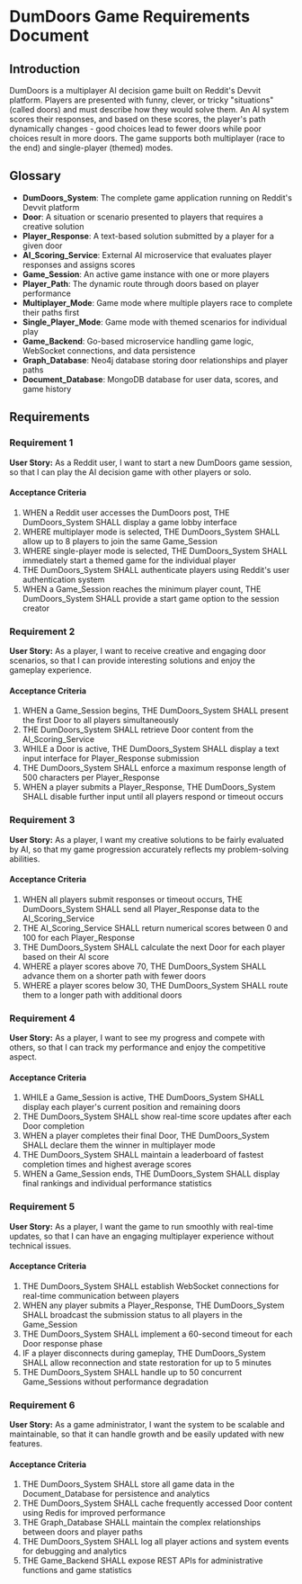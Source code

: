 # DumDoors Game Requirements Document

## Introduction

DumDoors is a multiplayer AI decision game built on Reddit's Devvit platform. Players are presented with funny, clever, or tricky "situations" (called doors) and must describe how they would solve them. An AI system scores their responses, and based on these scores, the player's path dynamically changes - good choices lead to fewer doors while poor choices result in more doors. The game supports both multiplayer (race to the end) and single-player (themed) modes.

## Glossary

- **DumDoors_System**: The complete game application running on Reddit's Devvit platform
- **Door**: A situation or scenario presented to players that requires a creative solution
- **Player_Response**: A text-based solution submitted by a player for a given door
- **AI_Scoring_Service**: External AI microservice that evaluates player responses and assigns scores
- **Game_Session**: An active game instance with one or more players
- **Player_Path**: The dynamic route through doors based on player performance
- **Multiplayer_Mode**: Game mode where multiple players race to complete their paths first
- **Single_Player_Mode**: Game mode with themed scenarios for individual play
- **Game_Backend**: Go-based microservice handling game logic, WebSocket connections, and data persistence
- **Graph_Database**: Neo4j database storing door relationships and player paths
- **Document_Database**: MongoDB database for user data, scores, and game history

## Requirements

### Requirement 1

**User Story:** As a Reddit user, I want to start a new DumDoors game session, so that I can play the AI decision game with other players or solo.

#### Acceptance Criteria

1. WHEN a Reddit user accesses the DumDoors post, THE DumDoors_System SHALL display a game lobby interface
2. WHERE multiplayer mode is selected, THE DumDoors_System SHALL allow up to 8 players to join the same Game_Session
3. WHERE single-player mode is selected, THE DumDoors_System SHALL immediately start a themed game for the individual player
4. THE DumDoors_System SHALL authenticate players using Reddit's user authentication system
5. WHEN a Game_Session reaches the minimum player count, THE DumDoors_System SHALL provide a start game option to the session creator

### Requirement 2

**User Story:** As a player, I want to receive creative and engaging door scenarios, so that I can provide interesting solutions and enjoy the gameplay experience.

#### Acceptance Criteria

1. WHEN a Game_Session begins, THE DumDoors_System SHALL present the first Door to all players simultaneously
2. THE DumDoors_System SHALL retrieve Door content from the AI_Scoring_Service
3. WHILE a Door is active, THE DumDoors_System SHALL display a text input interface for Player_Response submission
4. THE DumDoors_System SHALL enforce a maximum response length of 500 characters per Player_Response
5. WHEN a player submits a Player_Response, THE DumDoors_System SHALL disable further input until all players respond or timeout occurs

### Requirement 3

**User Story:** As a player, I want my creative solutions to be fairly evaluated by AI, so that my game progression accurately reflects my problem-solving abilities.

#### Acceptance Criteria

1. WHEN all players submit responses or timeout occurs, THE DumDoors_System SHALL send all Player_Response data to the AI_Scoring_Service
2. THE AI_Scoring_Service SHALL return numerical scores between 0 and 100 for each Player_Response
3. THE DumDoors_System SHALL calculate the next Door for each player based on their AI score
4. WHERE a player scores above 70, THE DumDoors_System SHALL advance them on a shorter path with fewer doors
5. WHERE a player scores below 30, THE DumDoors_System SHALL route them to a longer path with additional doors

### Requirement 4

**User Story:** As a player, I want to see my progress and compete with others, so that I can track my performance and enjoy the competitive aspect.

#### Acceptance Criteria

1. WHILE a Game_Session is active, THE DumDoors_System SHALL display each player's current position and remaining doors
2. THE DumDoors_System SHALL show real-time score updates after each Door completion
3. WHEN a player completes their final Door, THE DumDoors_System SHALL declare them the winner in multiplayer mode
4. THE DumDoors_System SHALL maintain a leaderboard of fastest completion times and highest average scores
5. WHEN a Game_Session ends, THE DumDoors_System SHALL display final rankings and individual performance statistics

### Requirement 5

**User Story:** As a player, I want the game to run smoothly with real-time updates, so that I can have an engaging multiplayer experience without technical issues.

#### Acceptance Criteria

1. THE DumDoors_System SHALL establish WebSocket connections for real-time communication between players
2. WHEN any player submits a Player_Response, THE DumDoors_System SHALL broadcast the submission status to all players in the Game_Session
3. THE DumDoors_System SHALL implement a 60-second timeout for each Door response phase
4. IF a player disconnects during gameplay, THE DumDoors_System SHALL allow reconnection and state restoration for up to 5 minutes
5. THE DumDoors_System SHALL handle up to 50 concurrent Game_Sessions without performance degradation

### Requirement 6

**User Story:** As a game administrator, I want the system to be scalable and maintainable, so that it can handle growth and be easily updated with new features.

#### Acceptance Criteria

1. THE DumDoors_System SHALL store all game data in the Document_Database for persistence and analytics
2. THE DumDoors_System SHALL cache frequently accessed Door content using Redis for improved performance
3. THE Graph_Database SHALL maintain the complex relationships between doors and player paths
4. THE DumDoors_System SHALL log all player actions and system events for debugging and analytics
5. THE Game_Backend SHALL expose REST APIs for administrative functions and game statistics